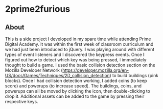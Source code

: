 # 2prime2furious

## About
This is a side project I developed in my spare time while attending Prime Digital Academy.  It was within the first week of classroom curriculum and we had just been introduced to jQuery.  I was playing around with different types of event listeners and I discovered the keypress events.  Once I figured out how to detect which key was being pressed, I immediately thought to build a game.  I used the basic collision detection section on the Mozilla Developer Network (https://developer.mozilla.org/en-US/docs/Games/Techniques/2D_collision_detection) to build buildings (pink blocks).  Once I had collision detection working, I added coins (to keep score) and powerups (to increase speed).  The buildings, coins, and powerups can all be moved by clicking the icon, then double-clicking to drop it.  Additional assets can be added to the game by pressing their respective keys. 
